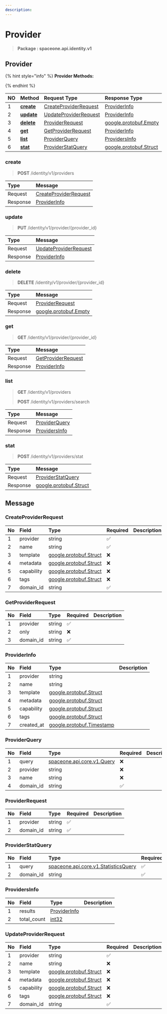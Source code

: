 ```yaml
---
description:  
---
```

# Provider

>  **Package : spaceone.api.identity.v1**

## Provider

{% hint style="info" %}
**Provider Methods:**

{%  endhint %}


| NO |  Method | Request Type | Response Type | Description |
| :--- | :--- | :--- | :--- | :--- |
| 1 | [**create**](provider.md#create)| [CreateProviderRequest](provider.md#createproviderrequest) | [ProviderInfo](provider.md#providerinfo) |  |
| 2 | [**update**](provider.md#update)| [UpdateProviderRequest](provider.md#updateproviderrequest) | [ProviderInfo](provider.md#providerinfo) |  |
| 3 | [**delete**](provider.md#delete)| [ProviderRequest](provider.md#providerrequest) |[google.protobuf.Empty](https://github.com/protocolbuffers/protobuf/blob/master/src/google/protobuf/empty.proto)|  |
| 4 | [**get**](provider.md#get)| [GetProviderRequest](provider.md#getproviderrequest) | [ProviderInfo](provider.md#providerinfo) |  |
| 5 | [**list**](provider.md#list)| [ProviderQuery](provider.md#providerquery) | [ProvidersInfo](provider.md#providersinfo) |  |
| 6 | [**stat**](provider.md#stat)| [ProviderStatQuery](provider.md#providerstatquery) |[google.protobuf.Struct](https://github.com/protocolbuffers/protobuf/blob/master/src/google/protobuf/struct.proto)|  | 
 
 
 
 
### create
> **POST** /identity/v1/providers
>


| Type | Message |
| :--- | :--- |
| Request | [CreateProviderRequest](provider.md#createproviderrequest) |
| Response |  [ProviderInfo](provider.md#providerinfo)  |
 
 
 
 
 
### update
> **PUT** /identity/v1/provider/{provider_id}
>


| Type | Message |
| :--- | :--- |
| Request | [UpdateProviderRequest](provider.md#updateproviderrequest) |
| Response |  [ProviderInfo](provider.md#providerinfo)  |
 
 
 
 
 
### delete
> **DELETE** /identity/v1/provider/{provider_id}
>


| Type | Message |
| :--- | :--- |
| Request | [ProviderRequest](provider.md#providerrequest) |
| Response | [google.protobuf.Empty](https://github.com/protocolbuffers/protobuf/blob/master/src/google/protobuf/empty.proto) |
 
 
 
 
 
### get
> **GET** /identity/v1/provider/{provider_id}
>


| Type | Message |
| :--- | :--- |
| Request | [GetProviderRequest](provider.md#getproviderrequest) |
| Response |  [ProviderInfo](provider.md#providerinfo)  |
 
 
 
 
 
### list
> **GET** /identity/v1/providers
>
> **POST** /identity/v1/providers/search



| Type | Message |
| :--- | :--- |
| Request | [ProviderQuery](provider.md#providerquery) |
| Response |  [ProvidersInfo](provider.md#providersinfo)  |
 
 
 
 
 
### stat
> **POST** /identity/v1/providers/stat
>


| Type | Message |
| :--- | :--- |
| Request | [ProviderStatQuery](provider.md#providerstatquery) |
| Response | [google.protobuf.Struct](https://github.com/protocolbuffers/protobuf/blob/master/src/google/protobuf/struct.proto) |


## 

## Message

### CreateProviderRequest
| No | Field | Type | Required | Description |
| :--- | :--- | :--- | :--- | :--- |
| 1 | provider |string|✅||
| 2 | name |string|✅||
| 3 | template |[google.protobuf.Struct](https://github.com/protocolbuffers/protobuf/blob/master/src/google/protobuf/struct.proto)|❌||
| 4 | metadata |[google.protobuf.Struct](https://github.com/protocolbuffers/protobuf/blob/master/src/google/protobuf/struct.proto)|❌||
| 5 | capability |[google.protobuf.Struct](https://github.com/protocolbuffers/protobuf/blob/master/src/google/protobuf/struct.proto)|❌||
| 6 | tags |[google.protobuf.Struct](https://github.com/protocolbuffers/protobuf/blob/master/src/google/protobuf/struct.proto)|❌||
| 7 | domain_id |string|✅||

### GetProviderRequest
| No | Field | Type | Required | Description |
| :--- | :--- | :--- | :--- | :--- |
| 1 | provider |string|✅||
| 2 | only |string|❌||
| 3 | domain_id |string|✅||

### ProviderInfo
| No | Field | Type |  Description |
| :--- | :--- | :--- | :--- |
| 1 | provider |string||
| 2 | name |string||
| 3 | template |[google.protobuf.Struct](https://github.com/protocolbuffers/protobuf/blob/master/src/google/protobuf/struct.proto)||
| 4 | metadata |[google.protobuf.Struct](https://github.com/protocolbuffers/protobuf/blob/master/src/google/protobuf/struct.proto)||
| 5 | capability |[google.protobuf.Struct](https://github.com/protocolbuffers/protobuf/blob/master/src/google/protobuf/struct.proto)||
| 6 | tags |[google.protobuf.Struct](https://github.com/protocolbuffers/protobuf/blob/master/src/google/protobuf/struct.proto)||
| 7 | created_at |[google.protobuf.Timestamp](https://github.com/protocolbuffers/protobuf/blob/master/src/google/protobuf/timestamp.proto)||

### ProviderQuery
| No | Field | Type | Required | Description |
| :--- | :--- | :--- | :--- | :--- |
| 1 | query |[spaceone.api.core.v1.Query](https://spaceone-dev.gitbook.io/api-reference/common-v1/search-query)|❌||
| 2 | provider |string|❌||
| 3 | name |string|❌||
| 4 | domain_id |string|✅||

### ProviderRequest
| No | Field | Type | Required | Description |
| :--- | :--- | :--- | :--- | :--- |
| 1 | provider |string|✅||
| 2 | domain_id |string|✅||

### ProviderStatQuery
| No | Field | Type | Required | Description |
| :--- | :--- | :--- | :--- | :--- |
| 1 | query |[spaceone.api.core.v1.StatisticsQuery](https://spaceone-dev.gitbook.io/api-reference/common-v1/statistics-query)|✅||
| 2 | domain_id |string|✅||

### ProvidersInfo
| No | Field | Type |  Description |
| :--- | :--- | :--- | :--- |
| 1 | results |[ProviderInfo](provider.md#providerinfo)||
| 2 | total_count |[int32](https://github.com/protocolbuffers/protobuf/blob/master/src/google/protobuf/type.proto)||

### UpdateProviderRequest
| No | Field | Type | Required | Description |
| :--- | :--- | :--- | :--- | :--- |
| 1 | provider |string|✅||
| 2 | name |string|❌||
| 3 | template |[google.protobuf.Struct](https://github.com/protocolbuffers/protobuf/blob/master/src/google/protobuf/struct.proto)|❌||
| 4 | metadata |[google.protobuf.Struct](https://github.com/protocolbuffers/protobuf/blob/master/src/google/protobuf/struct.proto)|❌||
| 5 | capability |[google.protobuf.Struct](https://github.com/protocolbuffers/protobuf/blob/master/src/google/protobuf/struct.proto)|❌||
| 6 | tags |[google.protobuf.Struct](https://github.com/protocolbuffers/protobuf/blob/master/src/google/protobuf/struct.proto)|❌||
| 7 | domain_id |string|✅||
